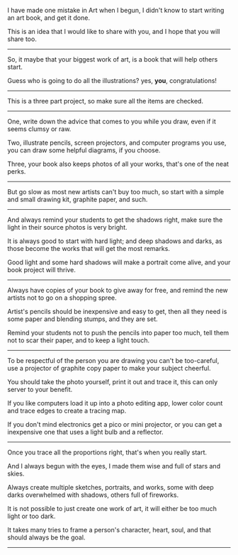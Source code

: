 I have made one mistake in Art when I begun,
I didn't know to start writing an art book, and get it done.

This is an idea that I would like to share with you,
and I hope that you will share too.

---

So, it maybe that your biggest work of art,
is a book that will help others start.

Guess who is going to do all the illustrations?
yes, __you__, congratulations!

---

This is a three part project,
so make sure all the items are checked.

---

One, write down the advice that comes to you while you draw,
even if it seems clumsy or raw.

Two, illustrate pencils, screen projectors, and computer programs you use,
you can draw some helpful diagrams, if you choose.

Three, your book also keeps photos of all your works,
that's one of the neat perks.

---

But go slow as most new artists can't buy too much,
so start with a simple and small drawing kit, graphite paper, and such.

---

And always remind your students to get the shadows right,
make sure the light in their source photos is very bright.

It is always good to start with hard light; and deep shadows and darks,
as those become the works that will get the most remarks.

Good light and some hard shadows will make a portrait come alive,
and your book project will thrive.

---

Always have copies of your book to give away for free,
and remind the new artists not to go on a shopping spree.

Artist's pencils should be inexpensive and easy to get,
then all they need is some paper and blending stumps, and they are set.

Remind your students not to push the pencils into paper too much,
tell them not to scar their paper, and to keep a light touch.

---

To be respectful of the person you are drawing you can't be too-careful,
use a projector of graphite copy paper to make your subject cheerful.

You should take the photo yourself, print it out and trace it,
this can only server to your benefit.

If you like computers load it up into a photo editing app,
lower color count and trace edges to create a tracing map.

If you don't mind electronics get a pico or mini projector,
or you can get a inexpensive one that uses a light bulb and a reflector.

---

Once you trace all the proportions right,
that's when you really start.

And I always begun with the eyes,
I made them wise and full of stars and skies.

Always create multiple sketches, portraits, and works,
some with deep darks overwhelmed with shadows, others full of fireworks.

It is not possible to just create one work of art,
it will either be too much light or too dark.

It takes many tries to frame a person's character, heart, soul,
and that should always be the goal.

---
